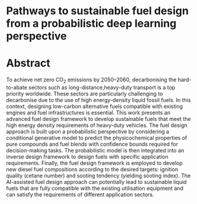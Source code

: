 # Pathways to sustainable fuel design from a probabilistic deep learning perspective


# Abstract

To achieve net zero CO$_2$ emissions by 2050–2060, decarbonising the hard-to-abate
sectors such as long-distance,heavy-duty transport is a top priority worldwide.
These sectors are particularly challenging to decarbonise due to the use of high
energy-density liquid fossil fuels. In this context, designing low-carbon alternative
fuels compatible with existing engines and fuel infrastructures is essential. This
work presents an advanced fuel design framework to develop sustainable fuels that
meet the high energy density requirements of heavy-duty vehicles. The fuel design
approach is built upon a probabilistic perspective by considering a conditional
generative model to predict the physicochemical properties of pure compounds
and fuel blends with confidence bounds required for decision-making tasks. The
probabilistic model is then integrated into an inverse design framework to design
fuels with specific application requirements. Finally, the fuel design framework
is employed to develop new diesel fuel compositions according to the desired
targets: ignition quality (cetane number) and sooting tendency (yielding sooting
index). The AI-assisted fuel design approach can potentially lead to sustainable
liquid fuels that are fully compatible with the existing utilisation equipment and
can satisfy the requirements of different application sectors.
